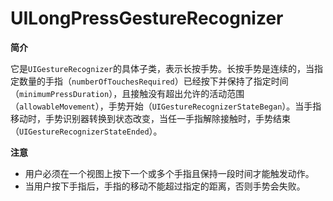 # UILongPressGestureRecognizer

**简介**

它是`UIGestureRecognizer`的具体子类，表示长按手势。长按手势是连续的，当指定数量的手指（`numberOfTouchesRequired`）已经按下并保持了指定时间（`minimumPressDuration`），且接触没有超出允许的活动范围（`allowableMovement`），手势开始（`UIGestureRecognizerStateBegan`）。当手指移动时，手势识别器转换到状态改变，当任一手指解除接触时，手势结束（`UIGestureRecognizerStateEnded`）。



**注意**

* 用户必须在一个视图上按下一个或多个手指且保持一段时间才能触发动作。
* 当用户按下手指后，手指的移动不能超过指定的距离，否则手势会失败。